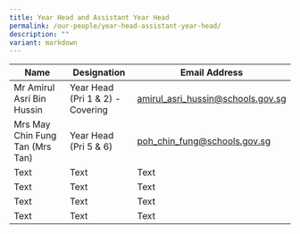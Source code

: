 ```yaml
---
title: Year Head and Assistant Year Head
permalink: /our-people/year-head-assistant-year-head/
description: ""
variant: markdown
---
```



| Name | Designation | Email Address |
| -------- | -------- | -------- |
| Mr Amirul Asri Bin Hussin    | Year Head <br> (Pri 1 &amp; 2) - Covering    | amirul_asri_hussin@schools.gov.sg     |
| Mrs May Chin Fung Tan (Mrs Tan)     | Year Head (Pri 5 &amp; 6)    | poh_chin_fung@schools.gov.sg     |
| Text     | Text     | Text     |
| Text     | Text     | Text     |
| Text     | Text     | Text     |
| Text     | Text     | Text     |